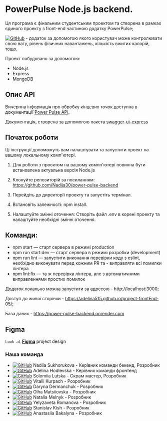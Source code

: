 # PowerPulse Node.js backend.

Ця програма є фінальним студентським проектом та створена в рамках єдиного проекту з front-end частиною додатку PowerPulse;

[![GitHub](https://img.shields.io/badge/GitHub-100000?style=for-the-badge&logo=github&logoColor=white)](https://github.com/Adelina515/project-frontEnd-05) - додаток за допомогою якого користувач може контролювати свою вагу, рівень фізичних навантажень, кількість вжитих калорій, тощо.

Проект побудовано за допомогою:

- Node.js
- Express
- MongoDB

## Опис API

Вичерпна інформація про обробку кінцевих точок доступна в документації [Power Pulse API](https://power-pulse-backend.onrender.com/api-docs/).

Документація, створена за допомогою пакета [swagger-ui-express](https://www.npmjs.com/package/swagger-ui-express)

## Початок роботи

Ці інструкції допоможуть вам налаштувати та запустити проект на вашому локальному комп'ютері.

1. Для роботи з проєктом на вашому компп'ютері повинна бути встановлена актуальна версія Node.js

2. Клонуйте репозиторій за посиланням: https://github.com/Nadija30/power-pulse-backend

3. Перейдіть до директорії проекту та запустіть термінал.

4. Встановіть залежності: npm install.

5. Налаштуйте змінні оточення: Створіть файл .env в корені проекту та налаштуйте необхідні змінні оточення.

## Команди:

- npm start — старт сервера в режимі production
- npm run start:dev — старт сервера в режимі розробки (development)
- npm run lint — запустити виконання перевірки коду з eslint, необхідно виконувати перед кожним PR та - виправляти всі помилки лінтера
- npm lint:fix — та ж перевірка лінтера, але з автоматичними виправленнями простих помилок

Додаток локально можна запустити за адресою - http://localhost:3000;

Доступ до живої сторінки - https://adelina515.github.io/project-frontEnd-05/;

База даних - https://power-pulse-backend.onrender.com

## Figma

`Look at`
[**Figma**](https://www.figma.com/file/FHAaMcWwZCDbzWPlowFhEf/Power-Pulse?type=design&mode=design&t=pEbMMrU24sjh3Lm3-0) project design

### Наша команда

- [![GitHub](https://img.shields.io/badge/GitHub-100000?style=for-the-badge&logo=github&logoColor=white)](https://github.com/Nadija30) Nadiia Sukhorukova - Керівник команди бекенд, Розробник
- [![GitHub](https://img.shields.io/badge/GitHub-100000?style=for-the-badge&logo=github&logoColor=white)](https://github.com/Adelina515) Adelina Hodlevska - Керівник команди фронтенд
- [![GitHub](https://img.shields.io/badge/GitHub-100000?style=for-the-badge&logo=github&logoColor=white)](https://github.com/Mia468) Solomiia Lutska - Скрам мастер, Розробник
- [![GitHub](https://img.shields.io/badge/GitHub-100000?style=for-the-badge&logo=github&logoColor=white)](https://github.com/VitaliiKyrpach) Vitalii Kurpach - Розробник
- [![GitHub](https://img.shields.io/badge/GitHub-100000?style=for-the-badge&logo=github&logoColor=white)](https://github.com/DarynaSD) Daryna Dermanchuk - Розробник
- [![GitHub](https://img.shields.io/badge/GitHub-100000?style=for-the-badge&logo=github&logoColor=white)](https://github.com/Matsiiovska) Olha Matsiiovska - Розробник
- [![GitHub](https://img.shields.io/badge/GitHub-100000?style=for-the-badge&logo=github&logoColor=white)](https://github.com/avreliakotta) Natalia Melnyk - Розробник
- [![GitHub](https://img.shields.io/badge/GitHub-100000?style=for-the-badge&logo=github&logoColor=white)](https://github.com/Liza0806) Yelyzaveta Romanova - Розробник
- [![GitHub](https://img.shields.io/badge/GitHub-100000?style=for-the-badge&logo=github&logoColor=white)](https://github.com/app1e1over) Stanislav Kish - Розробник
- [![GitHub](https://img.shields.io/badge/GitHub-100000?style=for-the-badge&logo=github&logoColor=white)](https://github.com/Bakalina) Anastasiia Bakalyna - Розробник
